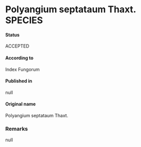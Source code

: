 # Polyangium septataum Thaxt. SPECIES

#### Status
ACCEPTED

#### According to
Index Fungorum

#### Published in
null

#### Original name
Polyangium septataum Thaxt.

### Remarks
null